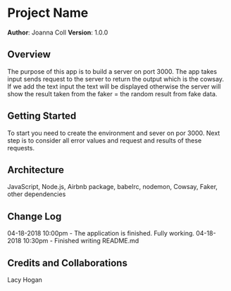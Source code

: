 # Project Name
**Author**: Joanna Coll
**Version**: 1.0.0 

## Overview

The purpose of this app is to  build a server on port 3000. The app takes input sends request to the server to return the output which is the cowsay. If we add the text input the text will be displayed otherwise the server will show the result taken from the faker = the random result from fake data. 

## Getting Started

To start you need to create the environment and sever on por 3000. Next step is to consider all error values and request and results of these requests.

## Architecture
JavaScript, Node.js, Airbnb package, babelrc, nodemon, Cowsay, Faker, other dependencies

## Change Log

04-18-2018 10:00pm - The application is finished. Fully working.
04-18-2018 10:30pm - Finished writing README.md

## Credits and Collaborations
Lacy Hogan